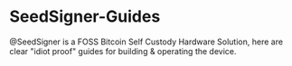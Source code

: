 # SeedSigner-Guides
@SeedSigner is a FOSS Bitcoin Self Custody Hardware Solution, here are clear "idiot proof" guides for building &amp; operating the device.
